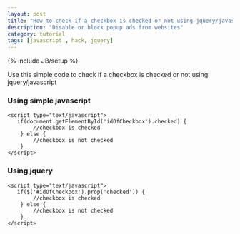 ```yaml
---
layout: post
title: "How to check if a checkbox is checked or not using jquery/javascript"
description: "Disable or block popup ads from websites"
category: tutorial
tags: [javascript , hack, jquery]
---
```

{% include JB/setup %}

Use this simple code to check if a checkbox is checked or not using jquery/javascript

### Using simple javascript

	<script type="text/javascript">
	   if(document.getElementById('idOfCheckbox').checked) {
			//checkbox is checked
		} else {
			//checkbox is not checked
		}
	</script>
	
	
### Using jquery


	<script type="text/javascript">
	   if($('#idOfCheckbox').prop('checked')) {
			//checkbox is checked
		} else {
			//checkbox is not checked
		}
	</script>